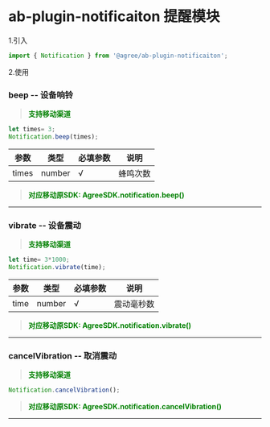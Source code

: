 # ab-plugin-notificaiton 提醒模块

1.引入

```js
import { Notification } from '@agree/ab-plugin-notificaiton';
```

2.使用
###  beep -- 设备响铃

> <font color ='green' style="font-weight:bold">支持移动渠道</font>

```js
let times= 3;
Notification.beep(times);
```

| 参数    | 类型   | 必填参数 |说明    |
| ------- | ------ | ---|------------------ |
| times     | number | √  | 蜂鸣次数 |

> <font color ='green' style="font-weight:bold">对应移动原SDK: AgreeSDK.notification.beep()</font>
--------------------------------------------------------
###  vibrate -- 设备震动

> <font color ='green' style="font-weight:bold">支持移动渠道</font>

```js
let time= 3*1000;
Notification.vibrate(time);
```

| 参数    | 类型   | 必填参数 |说明    |
| ------- | ------ | ---|------------------ |
| time     | number | √  | 震动毫秒数 |

> <font color ='green' style="font-weight:bold">对应移动原SDK: AgreeSDK.notification.vibrate()</font>
-------------------------------------------------------
###  cancelVibration -- 取消震动

> <font color ='green' style="font-weight:bold">支持移动渠道</font>

```js
Notification.cancelVibration();
```

> <font color ='green' style="font-weight:bold">对应移动原SDK: AgreeSDK.notification.cancelVibration()</font>
-------------------------------------------------------
